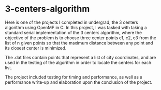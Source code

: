 # 3-centers-algorithm
Here is one of the projects I completed in undergrad, the 3 centers algorithm using OpenMP in C. In this project, I was tasked with taking a standard serial implementation
of the 3 centers algorithm, where the objective of the problem is to choose three center points c1, c2, c3 from the list of n given points so that the maximum 
distance between any point and its closest center is minimized. 

The .dat files contain points that represent a list of city coordinates, and are used in the testing of the algorithm in order to locate the centers for each list. 

The project included testing for timing and performance, as well as a performance write-up and elaboration upon the conclusion of the project. 

